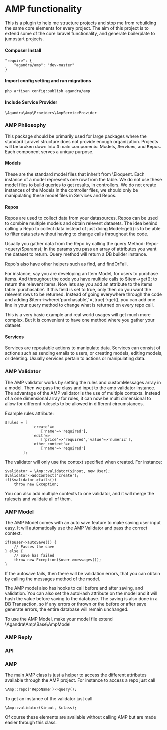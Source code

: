 AMP functionality
============

This is a plugin to help me structure projects and stop me from rebuilding the same core elements for every project.  The aim of this project is to extend some of the core laravel functionality, and generate boilerplate to jumpstart projects.

#### Composer Install

    "require": {
        "agandra/amp": "dev-master"
    }

#### Import config setting and run migrations

	php artisan config:publish agandra/amp

#### Include Service Provider

	\Agandra\Amp\Providers\AmpServiceProvider

### AMP Philosophy

This package should be primarily used for large packages where the standard Laravel structure does not provide enough organization.  Projects will be broken down into 3 main components: Models, Services, and Repos.  Each component serves a unique purpose.

#### Models

These are the standard model files that inherit from \Eloquent.  Each instance of a model represents one row from the table.  We do not use these model files to build queries to get results, in controllers.  We do not create instances of the Models in the controller files, we should only be manipulating these model files in Services and Repos.

#### Repos

Repos are used to collect data from your datasources.  Repos can be used to combine multiple models and obtain relevent datasets.  The idea behind calling a Repo to collect data instead of just doing Model::get() is to be able to filter data sets without having to change calls throughout the code.  

Usually you gather data from the Repo by calling the query Method: Repo->query($params);  In the params you pass an array of attributes you want the dataset to return.  Query method will return a DB builder instance.

Repo's also have other helpers such as find, and findOrFail.

For instance, say you are developing an Item Model, for users to purchase items.  And throughout the code you have multiple calls to $item->get(); to return the relevent items.  Now lets say you add an attribute to the items table 'purchasable'.  If this field is set to true, only then do you want the relevent rows to be returned.  Instead of going everywhere through the code and adding $item->where('purchasable','=',true)->get(), you can add one line in your query method to change what is returned on every repo call.

This is a very basic example and real world usages will get much more complex.  But it is convenient to have one method where you gather your dataset.

#### Services

Services are repeatable actions to manipulate data.  Services can consist of actions such as sending emails to users, or creating models, editing models, or deleting.  Usually services pertain to actions or manipulating data.  


### AMP Validator

The AMP validator works by setting the rules and customMessages array in a model.  Then we pass the class and input to the amp validator instance.  The advantage of the AMP validator is the use of multiple contexts.  Instead of a one dimensional array for rules, it can now be multi dimensional to allow for different rulesets to be allowed in different circumstances. 

Example rules attribute:

	$rules = [
				'create'=>
					['name'=>'required'],
				'edit'=>
					['price'=>'required','value'=>'numeric'],
				'other_context'=>
					['name'=>'required']
			];

The validator will only use the context specified when created.  For instance:

	$validator = \Amp::validator($input, new User);
	$validator->addContext('create');
	if($validator->fails())
		throw new Exception;

You can also add multiple contexts to one validator, and it will merge the rulesets and validate all of them.


### AMP Model

The AMP Model comes with an auto save feature to make saving user input easy.  It will automatically use the AMP Validator and pass the correct context.

	if($user->autoSave()) {
		// Passes the save
	} else {
		// Save has failed
		throw new Exception($user->messages()); 
	}

If the autosave fails, then there will be validation errors, that you can obtain by calling the messages method of the model.  

The AMP model also has hooks to call before and after saving, and validation.  You can also set the autoHash attribute on the model and it will hash the value before saving to the database.  The saving is also done in a DB Transaction, so if any errors or thrown or the before or after save generate errors, the entire database will remain unchanged.

To use the AMP Model, make your model file extend \Agandra\Amp\Base\AmpModel

### AMP Reply

### API

### AMP

The main AMP class is just a helper to access the different attributes available through the AMP project.  For instance to access a repo just call 
	
	\Amp::repo('RepoName')->query();

To get an instance of the validator just call

	\Amp::validator($input, $class);

Of course these elements are available without calling AMP but are made easier through this class.

